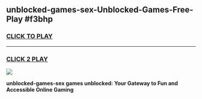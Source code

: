 
## unblocked-games-sex-Unblocked-Games-Free-Play #f3bhp
<h3>
<a href="https://us.freeplayer.one?title=unblocked-games-sex&ref=9M">CLICK TO PLAY</a></h3>
<hr>

<h3>
<a href="https://us.freeplayer.one?title=unblocked-games-sex&ref=9M">CLICK 2 PLAY</a>
  
</h3>

<a href="https://us.freeplayer.one?title=unblocked-games-sex&ref=9M"><img src="https://clearcache.store/games.png"></a>


**unblocked-games-sex games unblocked: Your Gateway to Fun and Accessible Online Gaming**
